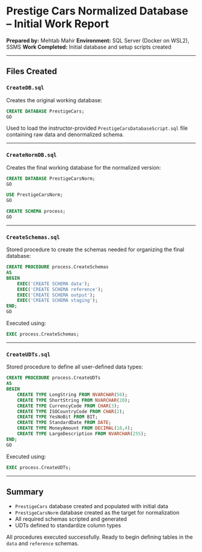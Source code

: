 # Prestige Cars Normalized Database – Initial Work Report

**Prepared by:** Mehtab Mahir
**Environment:** SQL Server (Docker on WSL2), SSMS
**Work Completed:** Initial database and setup scripts created

---

## Files Created

### `CreateDB.sql`

Creates the original working database:

```sql
CREATE DATABASE PrestigeCars;
GO
```

Used to load the instructor-provided `PrestigeCarsDatabaseScript.sql` file containing raw data and denormalized schema.

---

### `CreateNormDB.sql`

Creates the final working database for the normalized version:

```sql
CREATE DATABASE PrestigeCarsNorm;
GO

USE PrestigeCarsNorm;
GO

CREATE SCHEMA process;
GO
```

---

### `CreateSchemas.sql`

Stored procedure to create the schemas needed for organizing the final database:

```sql
CREATE PROCEDURE process.CreateSchemas
AS
BEGIN
    EXEC('CREATE SCHEMA data');
    EXEC('CREATE SCHEMA reference');
    EXEC('CREATE SCHEMA output');
    EXEC('CREATE SCHEMA staging');
END;
GO
```

Executed using:

```sql
EXEC process.CreateSchemas;
```

---

### `CreateUDTs.sql`

Stored procedure to define all user-defined data types:

```sql
CREATE PROCEDURE process.CreateUDTs
AS
BEGIN
    CREATE TYPE LongString FROM NVARCHAR(50);
    CREATE TYPE ShortString FROM NVARCHAR(20);
    CREATE TYPE CurrencyCode FROM CHAR(3);
    CREATE TYPE ISOCountryCode FROM CHAR(2);
    CREATE TYPE YesNoBit FROM BIT;
    CREATE TYPE StandardDate FROM DATE;
    CREATE TYPE MoneyAmount FROM DECIMAL(18,4);
    CREATE TYPE LargeDescription FROM NVARCHAR(255);
END;
GO
```

Executed using:

```sql
EXEC process.CreateUDTs;
```

---

## Summary

* `PrestigeCars` database created and populated with initial data
* `PrestigeCarsNorm` database created as the target for normalization
* All required schemas scripted and generated
* UDTs defined to standardize column types

All procedures executed successfully. Ready to begin defining tables in the `data` and `reference` schemas.
